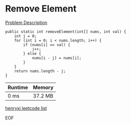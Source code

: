 # Remove Element
[Problem Description](https://leetcode.com/problems/remove-element/)

```
public static int removeElement(int[] nums, int val) {
    int j = 0;
    for (int i = 0; i < nums.length; i++) {
        if (nums[i] == val) {
            j++;
        } else {
            nums[i - j] = nums[i];
        }
    }
    return nums.length - j;
}
```

| Runtime       | Memory     | 
| :------------- | :---------- |
| 0 ms | 37.2 MB	   |


[henryxi leetcode list](http://www.henryxi.com/leetcode)

EOF